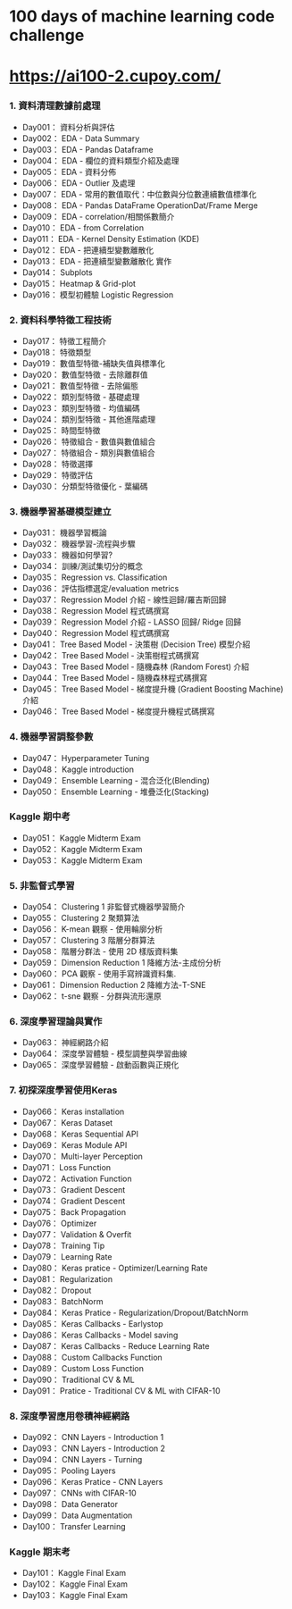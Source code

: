 # 100 days of machine learning code challenge
# https://ai100-2.cupoy.com/

### 1. 資料清理數據前處理
* Day001： 資料分析與評估
* Day002： EDA - Data Summary
* Day003： EDA - Pandas Dataframe
* Day004： EDA - 欄位的資料類型介紹及處理
* Day005： EDA - 資料分佈
* Day006： EDA - Outlier 及處理
* Day007： EDA - 常用的數值取代：中位數與分位數連續數值標準化
* Day008： EDA - Pandas DataFrame OperationDat/Frame Merge
* Day009： EDA - correlation/相關係數簡介
* Day010： EDA - from Correlation
* Day011： EDA - Kernel Density Estimation (KDE)
* Day012： EDA - 把連續型變數離散化
* Day013： EDA - 把連續型變數離散化 實作
* Day014： Subplots
* Day015： Heatmap & Grid-plot
* Day016： 模型初體驗 Logistic Regression

### 2. 資料科學特徵工程技術
* Day017： 特徵工程簡介
* Day018： 特徵類型
* Day019： 數值型特徵-補缺失值與標準化
* Day020： 數值型特徵 - 去除離群值
* Day021： 數值型特徵 - 去除偏態
* Day022： 類別型特徵 - 基礎處理
* Day023： 類別型特徵 - 均值編碼
* Day024： 類別型特徵 - 其他進階處理
* Day025： 時間型特徵
* Day026： 特徵組合 - 數值與數值組合
* Day027： 特徵組合 - 類別與數值組合
* Day028： 特徵選擇
* Day029： 特徵評估
* Day030： 分類型特徵優化 - 葉編碼

### 3. 機器學習基礎模型建立
* Day031： 機器學習概論
* Day032： 機器學習-流程與步驟
* Day033： 機器如何學習?
* Day034： 訓練/測試集切分的概念
* Day035： Regression vs. Classification
* Day036： 評估指標選定/evaluation metrics
* Day037： Regression Model 介紹 - 線性迴歸/羅吉斯回歸
* Day038： Regression Model 程式碼撰寫
* Day039： Regression Model 介紹 - LASSO 回歸/ Ridge 回歸
* Day040： Regression Model 程式碼撰寫
* Day041： Tree Based Model - 決策樹 (Decision Tree) 模型介紹
* Day042： Tree Based Model - 決策樹程式碼撰寫
* Day043： Tree Based Model - 隨機森林 (Random Forest) 介紹
* Day044： Tree Based Model - 隨機森林程式碼撰寫
* Day045： Tree Based Model - 梯度提升機 (Gradient Boosting Machine) 介紹
* Day046： Tree Based Model - 梯度提升機程式碼撰寫

### 4. 機器學習調整參數
* Day047： Hyperparameter Tuning
* Day048： Kaggle introduction
* Day049： Ensemble Learning - 混合泛化(Blending)
* Day050： Ensemble Learning - 堆疊泛化(Stacking)

### Kaggle 期中考
* Day051： Kaggle Midterm Exam
* Day052： Kaggle Midterm Exam
* Day053： Kaggle Midterm Exam

### 5. 非監督式學習
* Day054： Clustering 1 非監督式機器學習簡介
* Day055： Clustering 2 聚類算法
* Day056： K-mean 觀察 - 使用輪廓分析
* Day057： Clustering 3 階層分群算法
* Day058： 階層分群法 - 使用 2D 樣版資料集
* Day059： Dimension Reduction 1 降維方法-主成份分析
* Day060： PCA 觀察 - 使用手寫辨識資料集.
* Day061： Dimension Reduction 2 降維方法-T-SNE
* Day062： t-sne 觀察 - 分群與流形還原

### 6. 深度學習理論與實作
* Day063： 神經網路介紹
* Day064： 深度學習體驗 - 模型調整與學習曲線
* Day065： 深度學習體驗 - 啟動函數與正規化

### 7. 初探深度學習使用Keras
* Day066： Keras installation
* Day067： Keras Dataset
* Day068： Keras Sequential API
* Day069： Keras Module API
* Day070： Multi-layer Perception
* Day071： Loss Function
* Day072： Activation Function
* Day073： Gradient Descent
* Day074： Gradient Descent
* Day075： Back Propagation
* Day076： Optimizer
* Day077： Validation & Overfit
* Day078： Training Tip
* Day079： Learning Rate
* Day080： Keras pratice - Optimizer/Learning Rate
* Day081： Regularization
* Day082： Dropout
* Day083： BatchNorm
* Day084： Keras Pratice - Regularization/Dropout/BatchNorm
* Day085： Keras Callbacks - Earlystop
* Day086： Keras Callbacks - Model saving
* Day087： Keras Callbacks - Reduce Learning Rate
* Day088： Custom Callbacks Function
* Day089： Custom Loss Function
* Day090： Traditional CV & ML
* Day091： Pratice - Traditional CV & ML with CIFAR-10 

### 8. 深度學習應用卷積神經網路
* Day092： CNN Layers - Introduction 1
* Day093： CNN Layers - Introduction 2
* Day094： CNN Layers - Turning
* Day095： Pooling Layers
* Day096： Keras Pratice - CNN Layers
* Day097： CNNs with CIFAR-10
* Day098： Data Generator
* Day099： Data Augmentation
* Day100： Transfer Learning

### Kaggle 期末考
* Day101： Kaggle Final Exam
* Day102： Kaggle Final Exam
* Day103： Kaggle Final Exam